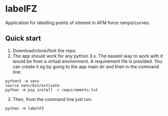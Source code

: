# labelFZ
Application for labelling points of interest in AFM force ramps/curves.

## Quick start
1. Download/clone/fork the repo.
2. The app should work for any python 3.x. The easiest way to work with it would be from a virtual environment. A requirement file is provided. You can create it eg by going to the app main dir and then in the command line:
```
python3 -m venv
source venv/bin/activate
python -m pip install -r requirements.txt
```
3. Then, from the command line just run:
```
python -m labelFZ
```
